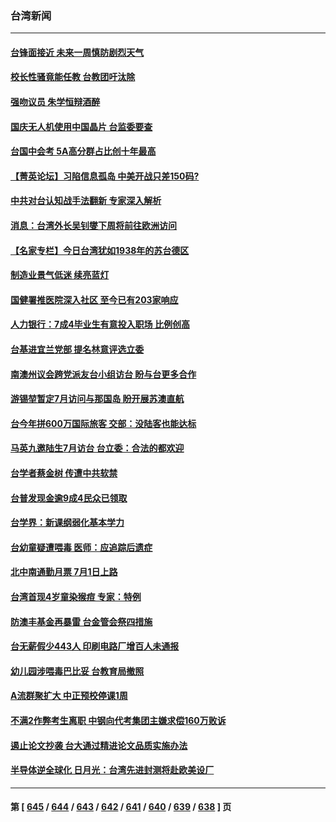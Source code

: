 ### 台湾新闻
---
#### [台锋面接近 未来一周慎防剧烈天气](../../pages/ncid1349361/n14013236.md) 
#### [校长性骚竟能任教 台教团吁汰除](../../pages/ncid1349361/n14013233.md) 
#### [强吻议员 朱学恒辩酒醉](../../pages/ncid1349361/n14013231.md) 
#### [国庆无人机使用中国晶片 台监委要查](../../pages/ncid1349361/n14013240.md) 
#### [台国中会考 5A高分群占比创十年最高](../../pages/ncid1349361/n14013238.md) 
#### [【菁英论坛】习陷信息孤岛 中美开战只差150码?](../../pages/ncid1349361/n14012675.md) 
#### [中共对台认知战手法翻新 专家深入解析](../../pages/ncid1349361/n14011845.md) 
#### [消息：台湾外长吴钊燮下周将前往欧洲访问](../../pages/ncid1349361/n14012567.md) 
#### [【名家专栏】今日台湾犹如1938年的苏台德区](../../pages/ncid1349361/n14011699.md) 
#### [制造业景气低迷 续亮蓝灯](../../pages/ncid1349361/n14012524.md) 
#### [国健署推医院深入社区 至今已有203家响应](../../pages/ncid1349361/n14012526.md) 
#### [人力银行：7成4毕业生有意投入职场 比例创高](../../pages/ncid1349361/n14012522.md) 
#### [台基进宜兰党部 提名林意评选立委](../../pages/ncid1349361/n14012479.md) 
#### [南澳州议会跨党派友台小组访台 盼与台更多合作](../../pages/ncid1349361/n14012481.md) 
#### [游锡堃暂定7月访问与那国岛 盼开展苏澳直航](../../pages/ncid1349361/n14012480.md) 
#### [台今年拼600万国际旅客 交部：没陆客也能达标](../../pages/ncid1349361/n14012477.md) 
#### [马英九邀陆生7月访台 台立委：合法的都欢迎](../../pages/ncid1349361/n14012475.md) 
#### [台学者蔡金树 传遭中共软禁](../../pages/ncid1349361/n14012474.md) 
#### [台普发现金逾9成4民众已领取](../../pages/ncid1349361/n14012484.md) 
#### [台学界：新课纲弱化基本学力](../../pages/ncid1349361/n14012468.md) 
#### [台幼童疑遭喂毒 医师：应追踪后遗症](../../pages/ncid1349361/n14012421.md) 
#### [北中南通勤月票 7月1日上路](../../pages/ncid1349361/n14012455.md) 
#### [台湾首现4岁童染猴痘 专家：特例](../../pages/ncid1349361/n14012407.md) 
#### [防澳丰基金再暴雷 台金管会祭四措施](../../pages/ncid1349361/n14012408.md) 
#### [台无薪假少443人 印刷电路厂增百人未通报](../../pages/ncid1349361/n14012409.md) 
#### [幼儿园涉喂毒巴比妥 台教育局撤照](../../pages/ncid1349361/n14012420.md) 
#### [A流群聚扩大 中正预校停课1周](../../pages/ncid1349361/n14012423.md) 
#### [不满2作弊考生离职 中钢向代考集团主嫌求偿160万败诉](../../pages/ncid1349361/n14012412.md) 
#### [遏止论文抄袭 台大通过精进论文品质实施办法](../../pages/ncid1349361/n14012411.md) 
#### [半导体逆全球化 日月光：台湾先进封测将赴欧美设厂](../../pages/ncid1349361/n14012413.md) 

---
#### 第 [ [645](./645.md) / [644](./644.md) / [643](./643.md) / [642](./642.md) / [641](./641.md) / [640](./640.md) / [639](./639.md) / [638](./638.md) ] 页
